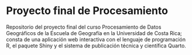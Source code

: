 # Proyecto final de Procesamiento
Repositorio del proyecto final del curso Procesamiento de Datos Geográficos de la Escuela de Geografía en la Universidad de Costa Rica; consta de una aplicación web interactiva con el lenguaje de programación R, el paquete Shiny y el sistema de publicación técnica y científica Quarto. 
